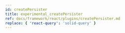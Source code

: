 ```yaml
---
id: createPersister
title: experimental_createPersister
ref: docs/framework/react/plugins/createPersister.md
replace: { 'react-query': 'solid-query' }
---
```

